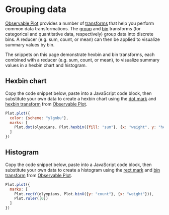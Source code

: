 # Grouping data

 [Observable Plot](https://observablehq.com/plot/) provides a number of [transforms](https://observablehq.com/plot/transforms/) that help you perform common data transformations. The [group](https://observablehq.com/plot/transforms/group) and [bin](https://observablehq.com/plot/transforms/bin) transforms (for categorical and quantitative data, respectively) group data into discrete bins. A reducer (e.g. sum, count, or mean) can then be applied to visualize summary values by bin. 

 The snippets on this page demonstrate hexbin and bin transforms, each combined with a reducer (e.g. sum, count, or mean), to visualize summary values in a hexbin chart and histogram. 

## Hexbin chart 

Copy the code snippet below, paste into a JavaScript code block, then substitute your own data to create a hexbin chart using the [dot mark](https://observablehq.com/plot/marks/dot) and [hexbin transform](https://observablehq.com/plot/transforms/hexbin) from [Observable Plot](https://observablehq.com/plot/). 

```js echo
Plot.plot({
  color: {scheme: "ylgnbu"},
  marks: [
    Plot.dot(olympians, Plot.hexbin({fill: "sum"}, {x: "weight", y: "height"}))
  ]
})
```

## Histogram

Copy the code snippet below, paste into a JavaScript code block, then substitute your own data to create a histogram using the [rect mark](https://observablehq.com/plot/marks/rect) and [bin transform](https://observablehq.com/plot/transforms/bin) from [Observable Plot](https://observablehq.com/plot/). 

```js echo
Plot.plot({
  marks: [
    Plot.rectY(olympians, Plot.binX({y: "count"}, {x: "weight"})),
    Plot.ruleY([0])
  ]
})
```
